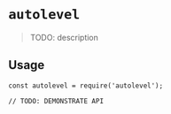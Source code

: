 # `autolevel`

> TODO: description

## Usage

```
const autolevel = require('autolevel');

// TODO: DEMONSTRATE API
```
